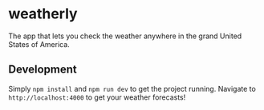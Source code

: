 # weatherly

The app that lets you check the weather anywhere in the grand United States of America.

## Development

Simply `npm install` and `npm run dev` to get the project running. Navigate to `http://localhost:4000` to get your weather forecasts!
